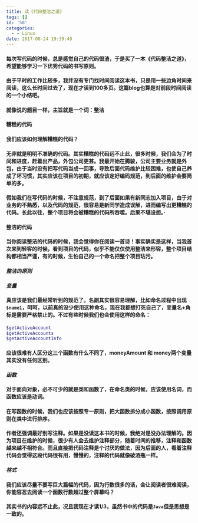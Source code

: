 ```yaml
---
title: 读《代码整洁之道》
tags: []
id: '58'
categories:
  - - Linux
date: 2017-08-24 19:39:49
---
```


#### 每次写代码的时候，总是感觉自己的代码很渣，于是买了一本《代码整洁之道》，希望能够学习一下优秀代码的书写原则。
<!-- more -->
#### 由于平时的工作比较多，我并没有专门找时间阅读这本书，只是用一些边角时间来阅读，这么长时间过去了，现在才读到100多页。这篇blog也算是对前段时间阅读的一个小结吧。

#### 就像说的题目一样，主旨就是一个词：整洁

#### 糟糕的代码

#### 我们应该如何理解糟糕的代码？

#### 无非就是明明不准确的代码。其实糟糕的代码远不止此，很多时候，我们会为了时间和进度，赶着出产品，外包公司更甚。我最开始在腾骏，公司主要业务就是外包，由于当时没有把写代码当成一回事，导致后面代码维护比较困难，也使自己养成了坏习惯，其实应该在项目的初期，就应该定好编码规范，到后面的维护会要简单的多。

#### 假如我们在写代码的时候，不注意规范，到了后面如果有新同志加入项目，由于对业务的不熟悉，以及代码的规范，很容易是新同学造成误解，进而编写出更糟糕的代码。长此以往，整个项目将会被糟糕的代码所吞噬。后果不堪设想。·

#### 整洁的代码

#### 当你阅读整洁的代码的时候，我会觉得你在阅读一首诗！事实确实是这样，当我首次来到轻客的时候，看到项目的代码，似乎不能仅仅使用整洁来形容，整个项目结构都相当严谨，有的时候，生怕自己的一个命名把整个项目玷污。

#### _整洁的原则_

#### _变量_

#### 真应该是我们最经常听到的规范了。名副其实很容易理解，比如命名过程中出现`$name1`，呵呵，以前真的没少使用这种命名，现在我都想打死自己了，变量名+角标是需要严格禁止的。不过有些时候我们也会使用这样的命名：

```php
$getActiveAccount
$getActiveAccounts
$getActiveAccountInfo
```

#### 应该很难有人区分这三个函数有什么不同了，moneyAmount 和 money两个变量其实没有任何区别。

#### _函数_

#### 对于面向对象，必不可少的就是类和函数了，在命名类的时候，应该使用名词，而函数应该是动词。

#### 在写函数的时候，我们也应该按照专一原则，把大函数拆分成小函数，按照调用原则在类中进行排序。

#### 作者还强调最好别写注释。如果是没读这本书的时候，我绝对是没办法理解的。因为项目在维护的时候，很少有人会去维护注释部分，随着时间的推移，注释和函数越来越不相符合。而且直接把代码注释是个讨厌的做法，因为后面的人，看着注释代码会觉得这段代码很有用，慢慢的，注释的代码就像破酒瓶一样。

#### _格式_

#### 我们应该尽量不要写巨大篇幅的代码，因为行数很多的话，会让阅读者很难阅读，你能容忍去阅读一个函数行数超过整个屏幕吗？

#### 其实书的内容远不止此，况且我现在才读1/3，虽然书中的代码是`Java`但是思想是一致的。